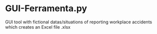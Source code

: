 # GUI-Ferramenta.py
GUI tool with fictional datas/situations of reporting workplace accidents which creates an Excel file .xlsx

